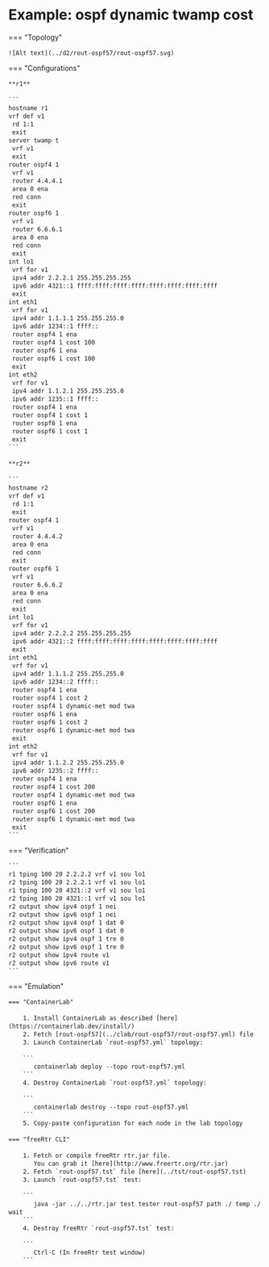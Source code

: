 # Example: ospf dynamic twamp cost

=== "Topology"

    ![Alt text](../d2/rout-ospf57/rout-ospf57.svg)

=== "Configurations"

    **r1**

    ```
    hostname r1
    vrf def v1
     rd 1:1
     exit
    server twamp t
     vrf v1
     exit
    router ospf4 1
     vrf v1
     router 4.4.4.1
     area 0 ena
     red conn
     exit
    router ospf6 1
     vrf v1
     router 6.6.6.1
     area 0 ena
     red conn
     exit
    int lo1
     vrf for v1
     ipv4 addr 2.2.2.1 255.255.255.255
     ipv6 addr 4321::1 ffff:ffff:ffff:ffff:ffff:ffff:ffff:ffff
     exit
    int eth1
     vrf for v1
     ipv4 addr 1.1.1.1 255.255.255.0
     ipv6 addr 1234::1 ffff::
     router ospf4 1 ena
     router ospf4 1 cost 100
     router ospf6 1 ena
     router ospf6 1 cost 100
     exit
    int eth2
     vrf for v1
     ipv4 addr 1.1.2.1 255.255.255.0
     ipv6 addr 1235::1 ffff::
     router ospf4 1 ena
     router ospf4 1 cost 1
     router ospf6 1 ena
     router ospf6 1 cost 1
     exit
    ```

    **r2**

    ```
    hostname r2
    vrf def v1
     rd 1:1
     exit
    router ospf4 1
     vrf v1
     router 4.4.4.2
     area 0 ena
     red conn
     exit
    router ospf6 1
     vrf v1
     router 6.6.6.2
     area 0 ena
     red conn
     exit
    int lo1
     vrf for v1
     ipv4 addr 2.2.2.2 255.255.255.255
     ipv6 addr 4321::2 ffff:ffff:ffff:ffff:ffff:ffff:ffff:ffff
     exit
    int eth1
     vrf for v1
     ipv4 addr 1.1.1.2 255.255.255.0
     ipv6 addr 1234::2 ffff::
     router ospf4 1 ena
     router ospf4 1 cost 2
     router ospf4 1 dynamic-met mod twa
     router ospf6 1 ena
     router ospf6 1 cost 2
     router ospf6 1 dynamic-met mod twa
     exit
    int eth2
     vrf for v1
     ipv4 addr 1.1.2.2 255.255.255.0
     ipv6 addr 1235::2 ffff::
     router ospf4 1 ena
     router ospf4 1 cost 200
     router ospf4 1 dynamic-met mod twa
     router ospf6 1 ena
     router ospf6 1 cost 200
     router ospf6 1 dynamic-met mod twa
     exit
    ```

=== "Verification"

    ```
    r1 tping 100 20 2.2.2.2 vrf v1 sou lo1
    r2 tping 100 20 2.2.2.1 vrf v1 sou lo1
    r1 tping 100 20 4321::2 vrf v1 sou lo1
    r2 tping 100 20 4321::1 vrf v1 sou lo1
    r2 output show ipv4 ospf 1 nei
    r2 output show ipv6 ospf 1 nei
    r2 output show ipv4 ospf 1 dat 0
    r2 output show ipv6 ospf 1 dat 0
    r2 output show ipv4 ospf 1 tre 0
    r2 output show ipv6 ospf 1 tre 0
    r2 output show ipv4 route v1
    r2 output show ipv6 route v1
    ```

=== "Emulation"

    === "ContainerLab"

        1. Install ContainerLab as described [here](https://containerlab.dev/install/)  
        2. Fetch [rout-ospf57](../clab/rout-ospf57/rout-ospf57.yml) file  
        3. Launch ContainerLab `rout-ospf57.yml` topology:  

        ```
           containerlab deploy --topo rout-ospf57.yml  
        ```
        4. Destroy ContainerLab `rout-ospf57.yml` topology:  

        ```
           containerlab destroy --topo rout-ospf57.yml  
        ```
        5. Copy-paste configuration for each node in the lab topology

    === "freeRtr CLI"

        1. Fetch or compile freeRtr rtr.jar file.  
           You can grab it [here](http://www.freertr.org/rtr.jar)  
        2. Fetch `rout-ospf57.tst` file [here](../tst/rout-ospf57.tst)  
        3. Launch `rout-ospf57.tst` test:  

        ```
           java -jar ../../rtr.jar test tester rout-ospf57 path ./ temp ./ wait
        ```
        4. Destroy freeRtr `rout-ospf57.tst` test:  

        ```
           Ctrl-C (In freeRtr test window)
        ```

